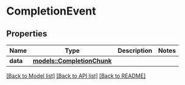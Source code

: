 # CompletionEvent

## Properties

Name | Type | Description | Notes
------------ | ------------- | ------------- | -------------
**data** | [**models::CompletionChunk**](CompletionChunk.md) |  | 

[[Back to Model list]](../README.md#documentation-for-models) [[Back to API list]](../README.md#documentation-for-api-endpoints) [[Back to README]](../README.md)


